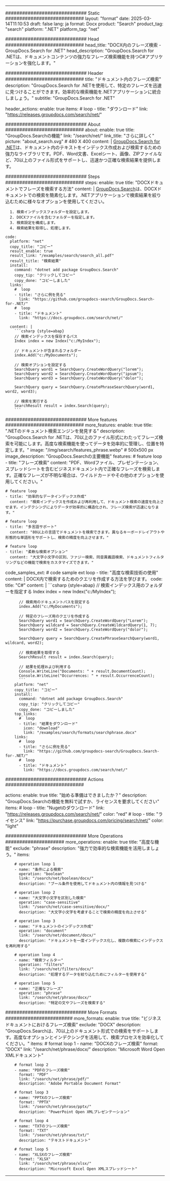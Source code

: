 
---
############################# Static ############################
layout: "format"
date:  2025-03-14T11:10:53
draft: false
lang: ja
format: Docx
product: "Search"
product_tag: "search"
platform: ".NET"
platform_tag: "net"

############################# Head ############################
head_title: "DOCX内のフレーズ検索 - GroupDocs.Search for .NET"
head_description: "GroupDocs.Search for .NETは、ドキュメントコンテンツの強力なフレーズ検索機能を持つC#アプリケーションを強化します。"

############################# Header ############################
title: "ドキュメント内のフレーズ検索" 
description: "GroupDocs.Search for .NETを使用して、特定のフレーズを迅速に見つけることができます。効率的な検索機能を.NETアプリケーションに統合しましょう。"
subtitle: "GroupDocs.Search for .NET" 

header_actions:
  enable: true
  items:
    #  loop
    - title: "ダウンロード"
      link: "https://releases.groupdocs.com/search/net/"
      
############################# About ############################
about:
    enable: true
    title: "GroupDocs.Searchの機能"
    link: "/search/net/"
    link_title: "さらに詳しく"
    picture: "about_search.svg" # 480 X 400
    content: |
       [GroupDocs.Search for .NET](/search/net/)は、ドキュメント内のテキストをインデックス作成および検索するための強力なライブラリです。PDF、Word文書、Excelシート、画像、ZIPファイルなど、70以上のファイル形式をサポートし、迅速かつ正確な検索結果を提供します。

############################# Steps ############################
steps:
    enable: true
    title: "DOCXドキュメントでフレーズを検索する方法"
    content: |
      [GroupDocs.Search](/search/net/)は、DOCXドキュメントでの検索を簡素化します。.NETアプリケーションで検索結果を絞り込むために様々なオプションを使用してください。
      
      1. 検索インデックスフォルダーを設定します。
      2. DOCXファイルを含むフォルダーを指定します。
      3. 検索設定を構成します。
      4. 検索結果を取得し、処理します。
   
    code:
      platform: "net"
      copy_title: "コピー"
      result_enable: true
      result_link: "/examples/search/search_all.pdf"
      result_title: "検索結果"
      install:
        command: "dotnet add package GroupDocs.Search"
        copy_tip: "クリックしてコピー"
        copy_done: "コピーしました"
      links:
        #  loop
        - title: "さらに例を見る"
          link: "https://github.com/groupdocs-search/GroupDocs.Search-for-.NET/"
        #  loop
        - title: "ドキュメント"
          link: "https://docs.groupdocs.com/search/net/"
          
      content: |
        ```csharp {style=abap}
        // 検索インデックスを保存するパス
        Index index = new Index("c:/MyIndex");

        // ドキュメントが含まれるフォルダー
        index.Add("c:/MyDocuments");

        // 検索オプションを設定する
        SearchQuery word1 = SearchQuery.CreateWordQuery("lorem");
        SearchQuery word2 = SearchQuery.CreateWordQuery("ipsum");
        SearchQuery word3 = SearchQuery.CreateWordQuery("dolor");

        SearchQuery query = SearchQuery.CreatePhraseSearchQuery(word1, word2, word3);

        // 検索を実行する
        SearchResult result = index.Search(query);
        ```            

############################# More features ############################
more_features:
  enable: true
  title: ".NETのドキュメント検索エンジンを発見する"
  description: "GroupDocs.Search for .NETは、70以上のファイル形式にわたってフレーズ検索を可能にします。高度な検索機能を使ってデータを効率的に管理し、位置を特定します。"
  image: "/img/search/features_phrase.webp" # 500x500 px
  image_description: "GroupDocs.Searchの主要機能"
  features:
    # feature loop
    - title: "フレーズ検索"
      content: "PDF、Wordファイル、プレゼンテーション、スプレッドシートを含むビジネスドキュメント内で正確なフレーズを検索します。正確なフレーズが不明な場合は、ワイルドカードやその他のオプションを使用してください。"

    # feature loop
    - title: "効率的なデータインデックス作成"
      content: "検索インデックスを作成および再利用して、ドキュメント検索の速度を向上させます。インデクシングによりデータが効率的に構造化され、フレーズ検索が迅速になります。"

    # feature loop
    - title: "多言語サポート"
      content: "80以上の言語でドキュメントを検索できます。異なるキーボードレイアウトや形態的な単語形をサポートし、検索の精度を向上させます。"

    # feature loop
    - title: "柔軟な検索オプション"
      content: "大文字小文字の区別、ファジー検索、同音異義語検索、ドキュメントフィルタリングなどの機能で検索をカスタマイズできます。"
      
  code_samples_ext:
    # code sample ext loop
    - title: "高度な検索技術の使用"
      content: |
        DOCX内で検索するためのクエリを作成する方法を学びます。
      code:
        title: "C#"
        content: |
          ```csharp {style=abap}
          // 検索インデックス用のフォルダーを指定する
          Index index = new Index("c:/MyIndex");
              
          // 検索用のドキュメントパスを設定する
          index.Add("c:/MyDocuments");

          // 特定のフレーズ用のクエリを作成する
          SearchQuery word1 = SearchQuery.CreateWordQuery("Lorem");
          SearchQuery wildcard = SearchQuery.CreateWildcardQuery(1, 7);
          SearchQuery word2 = SearchQuery.CreateWordQuery("dolor");

          SearchQuery query = SearchQuery.CreatePhraseSearchQuery(word1, wildcard, word2);

          // 検索結果を取得する
          SearchResult result = index.Search(query);
          
          // 結果を処理および利用する
          Console.WriteLine("Documents: " + result.DocumentCount);
          Console.WriteLine("Occurrences: " + result.OccurrenceCount);
          ```
        platform: "net"
        copy_title: "コピー"
        install:
          command: "dotnet add package GroupDocs.Search"
          copy_tip: "クリックしてコピー"
          copy_done: "コピーしました"
        top_links:
          #  loop
          - title: "結果をダウンロード"
            icon: "download"
            link: "/examples/search/formats/searchphrase.docx"
        links:
          #  loop
          - title: "さらに例を見る"
            link: "https://github.com/groupdocs-search/GroupDocs.Search-for-.NET/"
          #  loop
          - title: "ドキュメント"
            link: "https://docs.groupdocs.com/search/net/"
            

            


############################# Actions ############################

actions:
  enable: true
  title: "始める準備はできましたか？"
  description: "GroupDocs.Searchの機能を無料で試すか、ライセンスを要求してください"
  items:
    #  loop
    - title: "Nugetのダウンロード"
      link: "https://releases.groupdocs.com/search/net/"
      color: "red"
        #  loop
    - title: "ライセンス"
      link: "https://purchase.groupdocs.com/pricing/search/net/"
      color: "light"


############################# More Operations #####################
more_operations:
    enable: true
    title: "高度な機能"
    exclude: "phrase"
    description: "強力で効率的な検索機能を活用しましょう。"
    items: 
          
        # operation loop 1
        - name: "条件による検索"
          operation: "boolean"
          link: "/search/net/boolean/docx/"
          description: "ブール条件を使用してドキュメント内の情報を見つける"

        # operation loop 2
        - name: "大文字小文字を区別した検索"
          operation: "case-sensitive"
          link: "/search/net/case-sensitive/docx/"
          description: "大文字小文字を考慮することで検索の精度を向上させる"

        # operation loop 3
        - name: "ドキュメントのインデックス作成"
          operation: "document"
          link: "/search/net/document/docx/"
          description: "ドキュメントを一度インデックス化し、複数の検索にインデックスを再利用する"

        # operation loop 4
        - name: "検索フィルター"
          operation: "filters"
          link: "/search/net/filters/docx/"
          description: "処理するデータを絞り込むためにフィルターを使用する"

        # operation loop 5
        - name: "正確なフレーズ"
          operation: "phrase"
          link: "/search/net/phrase/docx/"
          description: "特定の文やフレーズを検索する"
          
        
          
############################# More Formats ########################
more_formats:
    enable: true
    title: "ビジネスドキュメントにおけるフレーズ検索"
    exclude: "DOCX"
    description: "GroupDocs.Searchは、70以上のドキュメント形式での検索をサポートします。高度なオプションとインデクシングを活用して、検索プロセスを効率化してください。"
    items: 
        # format loop 1
        - name: "DOCXのフレーズ検索"
          format: "DOCX"
          link: "/search/net/phrase/docx/"
          description: "Microsoft Word Open XMLドキュメント"
          
        # format loop 2
        - name: "PDFのフレーズ検索"
          format: "PDF"
          link: "/search/net/phrase/pdf/"
          description: "Adobe Portable Document Format"
          
        # format loop 3
        - name: "PPTXのフレーズ検索"
          format: "PPTX"
          link: "/search/net/phrase/pptx/"
          description: "PowerPoint Open XMLプレゼンテーション"

        # format loop 4
        - name: "TXTのフレーズ検索"
          format: "TXT"
          link: "/search/net/phrase/txt/"
          description: "テキストドキュメント"
          
        # format loop 5
        - name: "XLSXのフレーズ検索"
          format: "XLSX"
          link: "/search/net/phrase/xlsx/"
          description: "Microsoft Excel Open XMLスプレッドシート"
  

---
